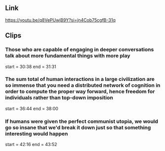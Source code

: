 ## Link
https://youtu.be/q8VePUwjB9Y?si=jn4Cob75cgfB-31q

## Clips

### Those who are capable of engaging in deeper conversations talk about more fundamental things with more play
start = 30:38
end = 31:31

### The sum total of human interactions in a large civilization are so immense that you need a distributed network of cognition in order to compute the proper way forward, hence freedom for individuals rather than top-down imposition
start = 36:44
end = 38:00

### If humans were given the perfect communist utopia, we would go so insane that we'd break it down just so that something interesting would happen
start = 42:16
end = 43:52